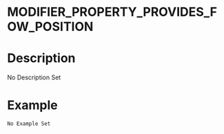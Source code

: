 # MODIFIER_PROPERTY_PROVIDES_FOW_POSITION
# Description
No Description Set
# Example
```No Example Set```